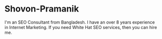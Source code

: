 # Shovon-Pramanik
I'm an SEO Consultant from Bangladesh. I have an over 8 years experience in Internet Marketing. If you need White Hat SEO services, then you can hire me. 
